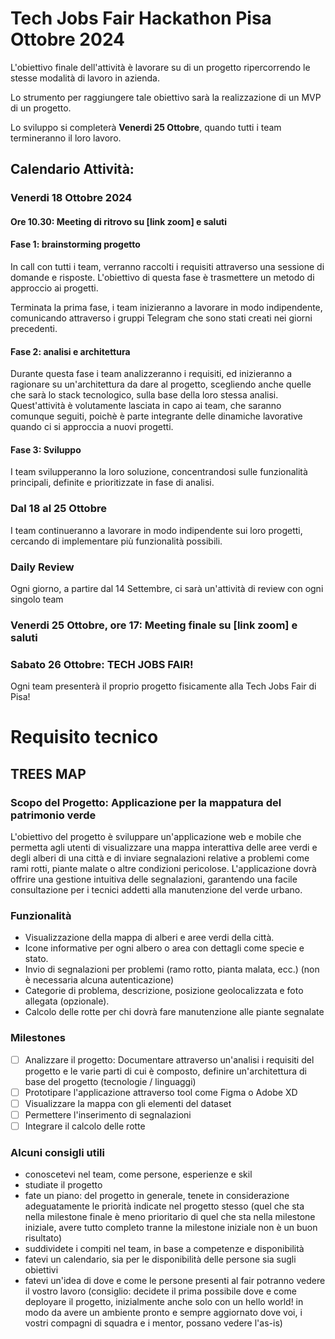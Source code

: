 # Tech Jobs Fair Hackathon Pisa Ottobre 2024

L'obiettivo finale dell'attività è lavorare su di un progetto ripercorrendo le stesse modalità di lavoro in azienda.

Lo strumento per raggiungere tale obiettivo sarà la realizzazione di un MVP di un progetto.

Lo sviluppo si completerà **Venerdi 25 Ottobre**, quando tutti i team termineranno il loro lavoro.

## Calendario Attività:

### Venerdi 18 Ottobre 2024

#### Ore 10.30: Meeting di ritrovo su [link zoom] e saluti

#### Fase 1: brainstorming progetto

In call con tutti i team, verranno raccolti i requisiti attraverso una sessione di domande e risposte.
L'obiettivo di questa fase è trasmettere un metodo di approccio ai progetti.

Terminata la prima fase, i team inizieranno a lavorare in modo indipendente, comunicando attraverso i gruppi Telegram che sono stati creati nei giorni precedenti.

#### Fase 2: analisi e architettura

Durante questa fase i team analizzeranno i requisiti, ed inizieranno a ragionare su un'architettura da dare al progetto, scegliendo anche quelle che sarà lo stack tecnologico, sulla base della loro stessa analisi.
Quest'attività è volutamente lasciata in capo ai team, che saranno comunque seguiti, poichè è parte integrante delle dinamiche lavorative quando ci si approccia a nuovi progetti.

#### Fase 3: Sviluppo

I team svilupperanno la loro soluzione, concentrandosi sulle funzionalità principali, definite e prioritizzate in fase di analisi.

### Dal 18 al 25 Ottobre

I team continueranno a lavorare in modo indipendente sui loro progetti, cercando di implementare più funzionalità possibili.

### Daily Review

Ogni giorno, a partire dal 14 Settembre, ci sarà un'attività di review con ogni singolo team

### Venerdi 25 Ottobre, ore 17: Meeting finale su [link zoom] e saluti

### Sabato 26 Ottobre: TECH JOBS FAIR!

Ogni team presenterà il proprio progetto fisicamente alla Tech Jobs Fair di Pisa!

# Requisito tecnico

## TREES MAP

### Scopo del Progetto: Applicazione per la mappatura del patrimonio verde

L'obiettivo del progetto è sviluppare un'applicazione web e mobile che permetta agli utenti di visualizzare una mappa interattiva delle aree verdi e degli alberi di una città e di inviare segnalazioni relative a problemi come rami rotti, piante malate o altre condizioni pericolose. L'applicazione dovrà offrire una gestione intuitiva delle segnalazioni, garantendo una facile consultazione per i tecnici addetti alla manutenzione del verde urbano.

### Funzionalità

- Visualizzazione della mappa di alberi e aree verdi della città.
- Icone informative per ogni albero o area con dettagli come specie e stato.
- Invio di segnalazioni per problemi (ramo rotto, pianta malata, ecc.) (non è necessaria alcuna autenticazione)
- Categorie di problema, descrizione, posizione geolocalizzata e foto allegata (opzionale).
- Calcolo delle rotte per chi dovrà fare manutenzione alle piante segnalate

### Milestones

- [ ] Analizzare il progetto: Documentare attraverso un'analisi i requisiti del progetto e le varie parti di cui è composto, definire un'architettura di base del progetto (tecnologie / linguaggi)
- [ ] Prototipare l'applicazione attraverso tool come Figma o Adobe XD
- [ ] Visualizzare la mappa con gli elementi del dataset
- [ ] Permettere l'inserimento di segnalazioni
- [ ] Integrare il calcolo delle rotte

### Alcuni consigli utili

- conoscetevi nel team, come persone, esperienze e skil
- studiate il progetto
- fate un piano: del progetto in generale, tenete in considerazione adeguatamente le priorità indicate nel progetto stesso (quel che sta nella milestone finale è meno prioritario di quel che sta nella milestone iniziale, avere tutto completo tranne la milestone iniziale non è un buon risultato)
- suddividete i compiti nel team, in base a competenze e disponibilità
- fatevi un calendario, sia per le disponibilità delle persone sia sugli obiettivi
- fatevi un'idea di dove e come le persone presenti al fair potranno vedere il vostro lavoro (consiglio: decidete il prima possibile dove e come deployare il progetto, inizialmente anche solo con un hello world! in modo da avere un ambiente pronto e sempre aggiornato dove voi, i vostri compagni di squadra e i mentor, possano vedere l'as-is)

